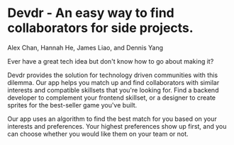 # Devdr - An easy way to find collaborators for side projects.
Alex Chan, Hannah He, James Liao, and Dennis Yang 

Ever have a great tech idea but don't know how to go about making it?

Devdr provides the solution for technology driven communities with this dilemma. Our app helps you match up and find collaborators with similar interests and compatible skillsets that you're looking for. Find a backend developer to complement your frontend skillset, or a designer to create sprites for the best-seller game you've built.

Our app uses an algorithm to find the best match for you based on your interests and preferences. Your highest preferences show up first, and you can choose whether you would like them on your team or not.
